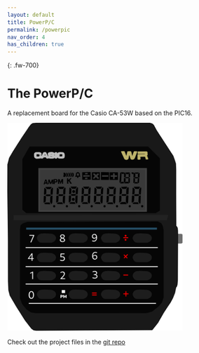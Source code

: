 ```yaml
---
layout: default
title: PowerP/C
permalink: /powerpic
nav_order: 4
has_children: true
---
```

{: .fw-700}
# The PowerP/C

A replacement board for the Casio CA-53W based on the PIC16.

<img src="/powerpic/docs/watchface.svg" width=400em>

Check out the project files in the [git repo](https://github.com/Rex--/powerpic)